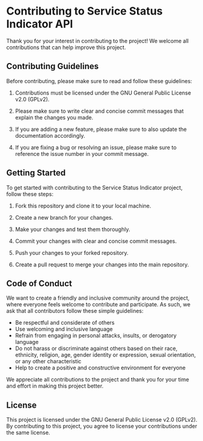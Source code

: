 # Contributing to Service Status Indicator API

Thank you for your interest in contributing to the project! We welcome all contributions that can help improve this project.

## Contributing Guidelines

Before contributing, please make sure to read and follow these guidelines:

1. Contributions must be licensed under the GNU General Public License v2.0 (GPLv2).

2. Please make sure to write clear and concise commit messages that explain the changes you made.

3. If you are adding a new feature, please make sure to also update the documentation accordingly.

4. If you are fixing a bug or resolving an issue, please make sure to reference the issue number in your commit message.

## Getting Started

To get started with contributing to the Service Status Indicator project, follow these steps:

1. Fork this repository and clone it to your local machine.

2. Create a new branch for your changes.

3. Make your changes and test them thoroughly.

4. Commit your changes with clear and concise commit messages.

5. Push your changes to your forked repository.

6. Create a pull request to merge your changes into the main repository.

## Code of Conduct

We want to create a friendly and inclusive community around the project, where everyone feels welcome to contribute and participate. As such, we ask that all contributors follow these simple guidelines:

- Be respectful and considerate of others
- Use welcoming and inclusive language
- Refrain from engaging in personal attacks, insults, or derogatory language
- Do not harass or discriminate against others based on their race, ethnicity, religion, age, gender identity or expression, sexual orientation, or any other characteristic
- Help to create a positive and constructive environment for everyone

We appreciate all contributions to the project and thank you for your time and effort in making this project better.

## License

This project is licensed under the GNU General Public License v2.0 (GPLv2). By contributing to this project, you agree to license your contributions under the same license.
